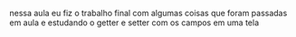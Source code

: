 nessa aula eu fiz o trabalho final com algumas coisas que foram passadas em aula e estudando o getter e setter com os campos em uma tela
